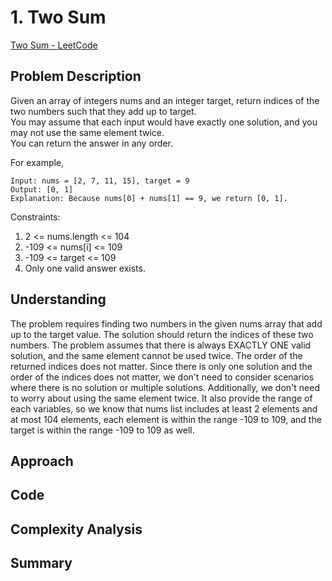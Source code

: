 # 1. Two Sum
[Two Sum - LeetCode](https://leetcode.com/problems/two-sum/description/)

## Problem Description
Given an array of integers nums and an integer target, return indices of the two numbers such that they add up to target. <br>
You may assume that each input would have exactly one solution, and you may not use the same element twice. <br>
You can return the answer in any order.

For example, <br>
```
Input: nums = [2, 7, 11, 15], target = 9
Output: [0, 1]
Explanation: Because nums[0] + nums[1] == 9, we return [0, 1].
```

Constraints:
1. 2 <= nums.length <= 104
2. -109 <= nums[i] <= 109
3. -109 <= target <= 109
4. Only one valid answer exists.
 
## Understanding
The problem requires finding two numbers in the given nums array that add up to the target value. The solution should return the indices of these two numbers. The problem assumes that there is always EXACTLY ONE valid solution, and the same element cannot be used twice. The order of the returned indices does not matter.
Since there is only one solution and the order of the indices does not matter, we don't need to consider scenarios where there is no solution or multiple solutions. Additionally, we don't need to worry about using the same element twice. It also provide the range of each variables, so we know that nums list includes at least 2 elements and at most 104 elements, each element is within the range -109 to 109, and the target is within the range -109 to 109 as well.

## Approach

## Code

## Complexity Analysis

## Summary

